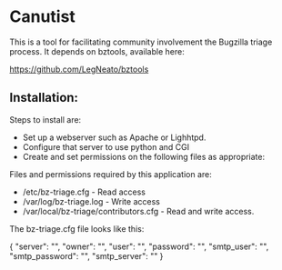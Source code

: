 # Canutist
This is a tool for facilitating community involvement the Bugzilla triage process. 
It depends on bztools, available here:

https://github.com/LegNeato/bztools

## Installation:

Steps to install are:
- Set up a webserver such as Apache or Lighhtpd.
- Configure that server to use python and CGI
- Create and set permissions on the following files as appropriate:

Files and permissions required by this application are:
 - /etc/bz-triage.cfg      - Read access
 - /var/log/bz-triage.log  - Write access
 - /var/local/bz-triage/contributors.cfg   - Read and write access.

The bz-triage.cfg file looks like this:

{
"server": "<your Bugzilla server>",
"owner": "<your name>",
"user": "<bugzilla service account>",
"password": "<bugzilla service account password>",
"smtp_user": "<your outgoing mail service account>",
"smtp_password": "<mail service account password>",
"smtp_server": "<outgoing mail server>"
}
